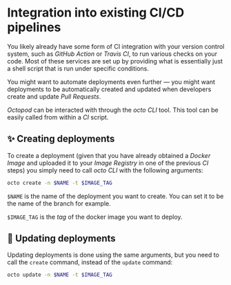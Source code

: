 # Integration into existing CI/CD pipelines


You likely already have some form of CI integration with your version control system, such as *GitHub Action* or *Travis CI*, to run various checks on your code. Most of these services are set up by providing what is essentially just a shell script that is run under specific conditions.

You might want to automate deployments even further ― you might want deployments to be automatically created and updated when developers create and update *Pull Requests*.

_Octopod_ can be interacted with through the _octo CLI_ tool. This tool can be easily called from within a *CI* script.

## ✨ Creating deployments

To create a deployment (given that you have already obtained a *Docker Image* and uploaded it to your _Image Registry_ in one of the previous *CI* steps) you simply need to call _octo CLI_ with the following arguments:

```bash
octo create -n $NAME -t $IMAGE_TAG
```

`$NAME` is the name of the deployment you want to create. You can set it to be the name of the branch for example.

`$IMAGE_TAG` is the _tag_ of the docker image you want to deploy.

## 🚀 Updating deployments

Updating deployments is done using the same arguments, but you need to call the `create` command, instead of the `update` command:

```bash
octo update -n $NAME -t $IMAGE_TAG
```
